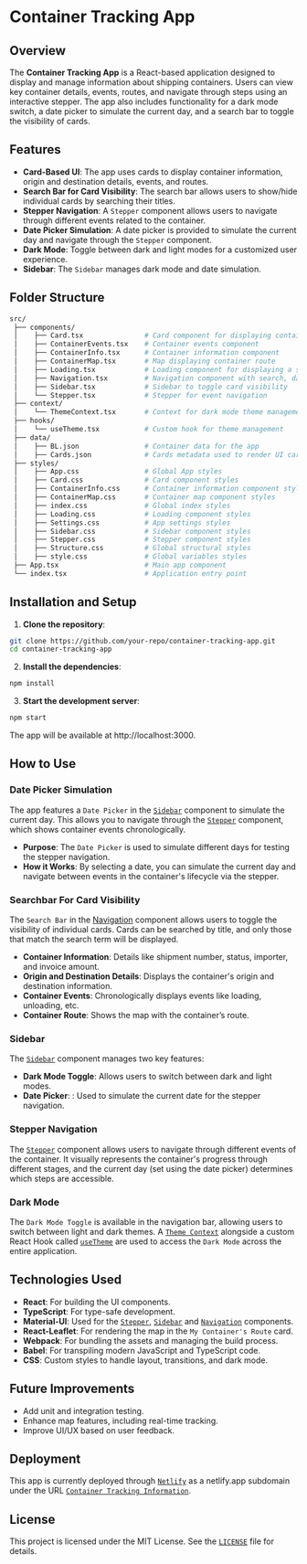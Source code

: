 # Container Tracking App

## Overview

The **Container Tracking App** is a React-based application designed to display and manage information about shipping containers. Users can view key container details, events, routes, and navigate through steps using an interactive stepper. The app also includes functionality for a dark mode switch, a date picker to simulate the current day, and a search bar to toggle the visibility of cards.

## Features

- **Card-Based UI**: The app uses cards to display container information, origin and destination details, events, and routes.
- **Search Bar for Card Visibility**: The search bar allows users to show/hide individual cards by searching their titles.
- **Stepper Navigation**: A `Stepper` component allows users to navigate through different events related to the container.
- **Date Picker Simulation**: A date picker is provided to simulate the current day and navigate through the `Stepper` component.
- **Dark Mode**: Toggle between dark and light modes for a customized user experience.
- **Sidebar**: The `Sidebar` manages dark mode and date simulation.

## Folder Structure

```bash
src/
 ├── components/
 │    ├── Card.tsx               # Card component for displaying container information
 │    ├── ContainerEvents.tsx    # Container events component
 │    ├── ContainerInfo.tsx      # Container information component
 │    ├── ContainerMap.tsx       # Map displaying container route
 │    ├── Loading.tsx            # Loading component for displaying a spinner while loading
 │    ├── Navigation.tsx         # Navigation component with search, dark mode, and date picker
 │    ├── Sidebar.tsx            # Sidebar to toggle card visibility
 │    └── Stepper.tsx            # Stepper for event navigation
 ├── context/
 │    └── ThemeContext.tsx       # Context for dark mode theme management
 ├── hooks/
 │    └── useTheme.tsx           # Custom hook for theme management
 ├── data/
 │    ├── BL.json                # Container data for the app
 │    ├── Cards.json             # Cards metadata used to render UI cards
 ├── styles/
 │    ├── App.css                # Global App styles
 │    ├── Card.css               # Card component styles
 │    ├── ContainerInfo.css      # Container information component styles
 │    ├── ContainerMap.css       # Container map component styles
 │    ├── index.css              # Global index styles
 │    ├── Loading.css            # Loading component styles
 │    ├── Settings.css           # App settings styles
 │    ├── Sidebar.css            # Sidebar component styles
 │    ├── Stepper.css            # Stepper component styles
 │    ├── Structure.css          # Global structural styles
 │    ├── style.css              # Global variables styles
 ├── App.tsx                     # Main app component
 └── index.tsx                   # Application entry point
```

## Installation and Setup

1. **Clone the repository**:
```bash
git clone https://github.com/your-repo/container-tracking-app.git
cd container-tracking-app
```

2. **Install the dependencies**:

```bash
npm install
```

3. **Start the development server**:

```bash
npm start
```

The app will be available at http://localhost:3000.

## How to Use

### Date Picker Simulation

The app features a `Date Picker` in the [`Sidebar`](./src/components/Sidebar.tsx) component to simulate the current day. This allows you to navigate through the [`Stepper`](./src/components/Stepper.tsx) component, which shows container events chronologically.

- **Purpose**: The `Date Picker` is used to simulate different days for testing the stepper navigation.
- **How it Works**: By selecting a date, you can simulate the current day and navigate between events in the container's lifecycle via the stepper.

### Searchbar For Card Visibility

The `Search Bar` in the [Navigation](./src/components/Navigation.tsx) component allows users to toggle the visibility of individual cards. Cards can be searched by title, and only those that match the search term will be displayed.

- **Container Information**: Details like shipment number, status, importer, and invoice amount.
- **Origin and Destination Details**: Displays the container's origin and destination information.
- **Container Events**: Chronologically displays events like loading, unloading, etc.
- **Container Route**: Shows the map with the container’s route.

### Sidebar

The [`Sidebar`](./src/components/Sidebar.tsx) component manages two key features:

- **Dark Mode Toggle**: Allows users to switch between dark and light modes.
- **Date Picker**: : Used to simulate the current date for the stepper navigation.

### Stepper Navigation

The [`Stepper`](./src/components/Stepper.tsx) component allows users to navigate through different events of the container. It visually represents the container's progress through different stages, and the current day (set using the date picker) determines which steps are accessible.

### Dark Mode

The `Dark Mode Toggle` is available in the navigation bar, allowing users to switch between light and dark themes. A [`Theme Context`](./src/context/ThemeContext.tsx) alongside a custom React Hook called [`useTheme`](./src/hooks/useTheme.tsx) are used to access the `Dark Mode` across the entire application.

## Technologies Used

- **React**: For building the UI components.
- **TypeScript**: For type-safe development.
- **Material-UI**: Used for the [`Stepper`](./src/components/Stepper.tsx), [`Sidebar`](./src/components/Sidebar.tsx) and [`Navigation`](./src/components/Navigation.tsx) components.
- **React-Leaflet**: For rendering the map in the `My Container's Route` card.
- **Webpack**: For bundling the assets and managing the build process.
- **Babel**: For transpiling modern JavaScript and TypeScript code.
- **CSS**: Custom styles to handle layout, transitions, and dark mode.

## Future Improvements

- Add unit and integration testing.
- Enhance map features, including real-time tracking.
- Improve UI/UX based on user feedback.

## Deployment

This app is currently deployed through [`Netlify`](https://app.netlify.com/) as a netlify.app subdomain under the URL [`Container Tracking Information`](https://containertrackinginformation.netlify.app/).

## License

This project is licensed under the MIT License. See the [`LICENSE`](./LICENSE) file for details.

